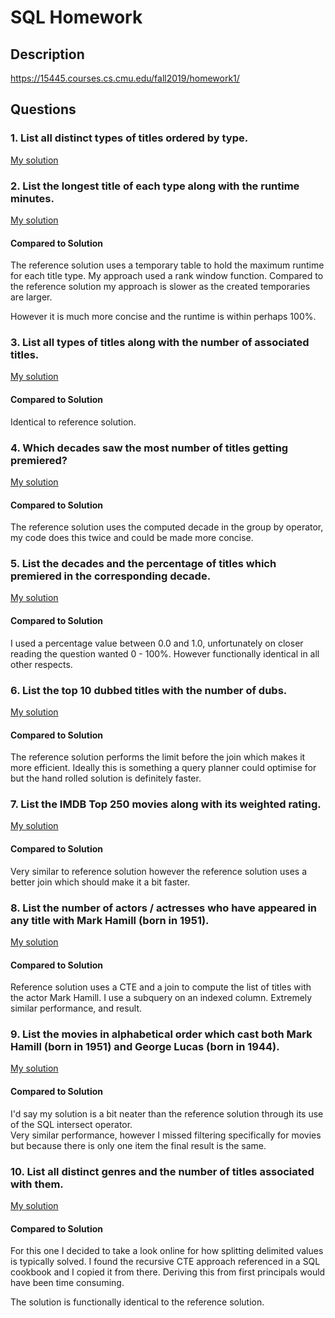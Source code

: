 # SQL Homework

## Description

https://15445.courses.cs.cmu.edu/fall2019/homework1/

## Questions

### 1. List all distinct types of titles ordered by type.

[My solution](q1_sample.sql)

### 2. List the longest title of each type along with the runtime minutes.

[My solution](q2_uncommon_type.sql)

#### Compared to Solution

The reference solution uses a temporary table to hold the maximum runtime for each title type. 
My approach used a rank window function. Compared to the reference solution my approach is slower as 
the created temporaries are larger. 

However it is much more concise and the runtime is within perhaps 100%.

### 3. List all types of titles along with the number of associated titles.

[My solution](q3_tv_vs_movie.sql)

#### Compared to Solution

Identical to reference solution.

### 4. Which decades saw the most number of titles getting premiered?

[My solution](q4_old_is_not_good.sql)

#### Compared to Solution

The reference solution uses the computed decade in the group by operator, my code does this twice and could be made more concise.

### 5. List the decades and the percentage of titles which premiered in the corresponding decade.

[My solution](q5_percentage.sql)

#### Compared to Solution

I used a percentage value between 0.0 and 1.0, unfortunately on closer reading the question wanted 0 - 100%. 
However functionally identical in all other respects.

### 6. List the top 10 dubbed titles with the number of dubs.

[My solution](q6_dubbed_smash.sql)

#### Compared to Solution

The reference solution performs the limit before the join which makes it more efficient. 
Ideally this is something a query planner could optimise for but the hand rolled solution is definitely faster.

### 7. List the IMDB Top 250 movies along with its weighted rating.

[My solution](q7_imdb_250.sql)

#### Compared to Solution

Very similar to reference solution however the reference solution uses a better join which should make it a 
bit faster.

### 8. List the number of actors / actresses who have appeared in any title with Mark Hamill (born in 1951).

[My solution](q8_number_of_actors.sql)

#### Compared to Solution

Reference solution uses a CTE and a join to compute the list of titles with the actor Mark Hamill. 
I use a subquery on an indexed column. Extremely similar performance, and result.

### 9. List the movies in alphabetical order which cast both Mark Hamill (born in 1951) and George Lucas (born in 1944).

[My solution](q9_movie_names.sql)

#### Compared to Solution

I'd say my solution is a bit neater than the reference solution through its use of the SQL intersect operator.  
Very similar performance, however I missed filtering specifically for movies but because there is only one 
item the final result is the same.

### 10. List all distinct genres and the number of titles associated with them.

[My solution](q10_genre_counts.sql)

#### Compared to Solution

For this one I decided to take a look online for how splitting delimited values is typically solved. I found the 
recursive CTE approach referenced in a SQL cookbook and I copied it from there. Deriving this from first principals 
would have been time consuming.

The solution is functionally identical to the reference solution.